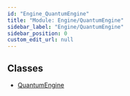 ```yaml
---
id: "Engine_QuantumEngine"
title: "Module: Engine/QuantumEngine"
sidebar_label: "Engine/QuantumEngine"
sidebar_position: 0
custom_edit_url: null
---
```


## Classes

- [QuantumEngine](../classes/Engine_QuantumEngine.QuantumEngine.md)
